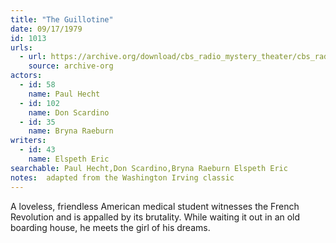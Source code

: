 ```yaml
---
title: "The Guillotine"
date: 09/17/1979
id: 1013
urls: 
  - url: https://archive.org/download/cbs_radio_mystery_theater/cbs_radio_mystery_theater-1001-1050.zip/cbs_radio_mystery_theater-1001-1050%2Fcbsrmt_1013_the_guillotine.mp3
    source: archive-org
actors:  
  - id: 58
    name: Paul Hecht  
  - id: 102
    name: Don Scardino  
  - id: 35
    name: Bryna Raeburn
writers:  
  - id: 43
    name: Elspeth Eric
searchable: Paul Hecht,Don Scardino,Bryna Raeburn Elspeth Eric
notes:  adapted from the Washington Irving classic
---
```

A loveless, friendless American medical student witnesses the French Revolution and is appalled by its brutality. While waiting it out in an old boarding house, he meets the girl of his dreams.